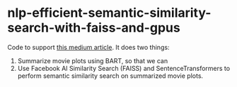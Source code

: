 # nlp-efficient-semantic-similarity-search-with-faiss-and-gpus
Code to support [this medium article](https://medium.com/@gabrieltardochi/274771d0709a). It does two things:
1. Summarize movie plots using BART, so that we can
2. Use Facebook AI Similarity Search (FAISS) and SentenceTransformers to perform semantic similarity search on summarized movie plots.
